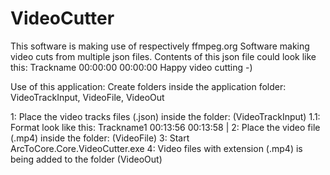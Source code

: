 # VideoCutter
This software is making use of respectively ffmpeg.org
Software making video cuts from multiple json files.
Contents of this json file could look like this: Trackname 00:00:00 00:00:00
Happy video cutting -)

Use of this application:
Create folders inside the application folder: 
VideoTrackInput, VideoFile, VideoOut

1: Place the video tracks files (.json) inside the folder: (VideoTrackInput)
 1.1: Format look like this: Trackname1 00:13:56  00:13:58 |
2: Place the video file (.mp4) inside the folder: (VideoFile)
3: Start ArcToCore.Core.VideoCutter.exe
4: Video files with extension (.mp4) is being added to the folder (VideoOut)
